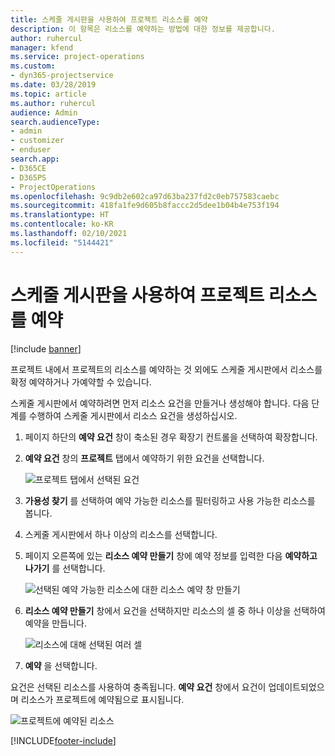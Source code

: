 ```yaml
---
title: 스케줄 게시판을 사용하여 프로젝트 리소스를 예약
description: 이 항목은 리소스를 예약하는 방법에 대한 정보를 제공합니다.
author: ruhercul
manager: kfend
ms.service: project-operations
ms.custom:
- dyn365-projectservice
ms.date: 03/28/2019
ms.topic: article
ms.author: ruhercul
audience: Admin
search.audienceType:
- admin
- customizer
- enduser
search.app:
- D365CE
- D365PS
- ProjectOperations
ms.openlocfilehash: 9c9db2e602ca97d63ba237fd2c0eb757583caebc
ms.sourcegitcommit: 418fa1fe9d605b8faccc2d5dee1b04b4e753f194
ms.translationtype: HT
ms.contentlocale: ko-KR
ms.lasthandoff: 02/10/2021
ms.locfileid: "5144421"
---
```

# <a name="use-the-schedule-board-to-book-project-resources"></a>스케줄 게시판을 사용하여 프로젝트 리소스를 예약

[!include [banner](../includes/psa-now-project-operations.md)]

프로젝트 내에서 프로젝트의 리소스를 예약하는 것 외에도 스케줄 게시판에서 리소스를 확정 예약하거나 가예약할 수 있습니다.

스케줄 게시판에서 예약하려면 먼저 리소스 요건을 만들거나 생성해야 합니다. 다음 단계를 수행하여 스케줄 게시판에서 리소스 요건을 생성하십시오.

1. 페이지 하단의 **예약 요건** 창이 축소된 경우 확장기 컨트롤을 선택하여 확장합니다.
2. **예약 요건** 창의 **프로젝트** 탭에서 예약하기 위한 요건을 선택합니다.

    ![프로젝트 탭에서 선택된 요건](media/Resource-Management-image73.png)

3. **가용성 찾기** 를 선택하여 예약 가능한 리소스를 필터링하고 사용 가능한 리소스를 봅니다. 
4. 스케줄 게시판에서 하나 이상의 리소스를 선택합니다. 
5. 페이지 오른쪽에 있는 **리소스 예약 만들기** 창에 예약 정보를 입력한 다음 **예약하고 나가기** 를 선택합니다.

    ![선택된 예약 가능한 리소스에 대한 리소스 예약 창 만들기](media/Resource-Management-image74.png)

6. **리소스 예약 만들기** 창에서 요건을 선택하지만 리소스의 셀 중 하나 이상을 선택하여 예약을 만듭니다.

    ![리소스에 대해 선택된 여러 셀](media/Resource-Management-image75.png)

7. **예약** 을 선택합니다.

요건은 선택된 리소스를 사용하여 충족됩니다. **예약 요건** 창에서 요건이 업데이트되었으며 리소스가 프로젝트에 예약됨으로 표시됩니다.

![프로젝트에 예약된 리소스](media/Resource-Management-image76.png)


[!INCLUDE[footer-include](../includes/footer-banner.md)]